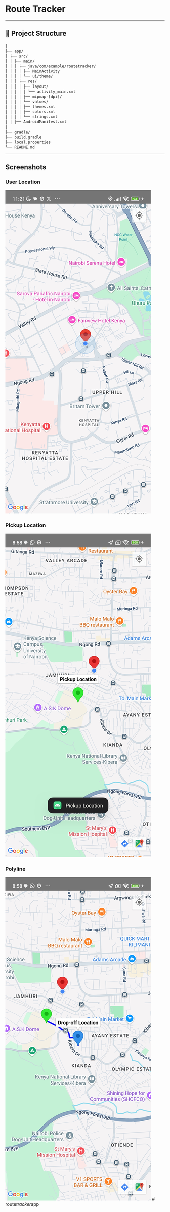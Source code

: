 #  Route Tracker

---

## 📁 Project Structure

```RouteTracker/
│
├── app/
│ ├── src/
│ │ ├── main/
│ │ │ ├── java/com/example/routetracker/
│ │ │ │ ├── MainActivity
│ │ │ │ └── ui/theme/
│ │ │ ├── res/
│ │ │ │ ├── layout/
│ │ │ │ │ └── activity_main.xml
│ │ │ │ ├── mipmap-[dpi]/
│ │ │ │ └── values/
│ │ │ │ ├── themes.xml
│ │ │ │ ├── colors.xml
│ │ │ │ └── strings.xml
│ │ ├── AndroidManifest.xml
│
├── gradle/
├── build.gradle
├── local.properties
└── README.md

```
---

##  Screenshots

### User Location
![User Location](screenshots/user_location.jpg)

### Pickup Location
![Pickup Location](screenshots/pick_up_location.jpg)

### Polyline
![Polyline](screenshots/polyline.jpg)
#   r o u t e _ t r a c k e r _ a p p 
 
 